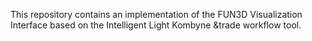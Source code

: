 This repository contains an implementation of the FUN3D Visualization
Interface based on the Intelligent Light Kombyne &trade workflow tool.
